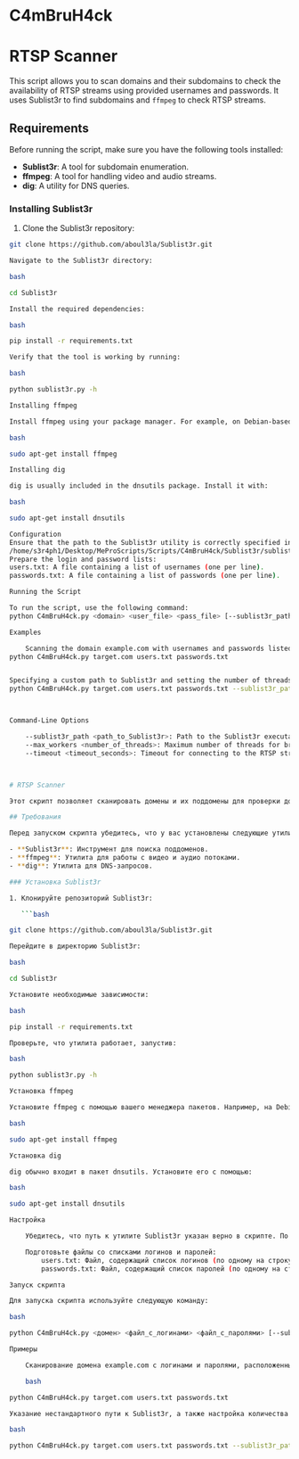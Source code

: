 # C4mBruH4ck

# RTSP Scanner

This script allows you to scan domains and their subdomains to check the availability of RTSP streams using provided usernames and passwords. It uses Sublist3r to find subdomains and `ffmpeg` to check RTSP streams.

## Requirements

Before running the script, make sure you have the following tools installed:

- **Sublist3r**: A tool for subdomain enumeration.
- **ffmpeg**: A tool for handling video and audio streams.
- **dig**: A utility for DNS queries.

### Installing Sublist3r

1. Clone the Sublist3r repository:

```bash
git clone https://github.com/aboul3la/Sublist3r.git

Navigate to the Sublist3r directory:

bash

cd Sublist3r

Install the required dependencies:

bash

pip install -r requirements.txt

Verify that the tool is working by running:

bash

python sublist3r.py -h

Installing ffmpeg

Install ffmpeg using your package manager. For example, on Debian-based systems:

bash

sudo apt-get install ffmpeg

Installing dig

dig is usually included in the dnsutils package. Install it with:

bash

sudo apt-get install dnsutils

Configuration
Ensure that the path to the Sublist3r utility is correctly specified in the script. By default, it is set 
/home/s3r4ph1/Desktop/MeProScripts/Scripts/C4mBruH4ck/Sublist3r/sublist3r.
Prepare the login and password lists:
users.txt: A file containing a list of usernames (one per line).
passwords.txt: A file containing a list of passwords (one per line).

Running the Script

To run the script, use the following command:
python C4mBruH4ck.py <domain> <user_file> <pass_file> [--sublist3r_path <path_to_Sublist3r>] [--max_workers <number_of_threads>] [--timeout <timeout_seconds>]

Examples

    Scanning the domain example.com with usernames and passwords listed in users.txt and passwords.txt, respectively:
python C4mBruH4ck.py target.com users.txt passwords.txt


Specifying a custom path to Sublist3r and setting the number of threads and timeout:
python C4mBruH4ck.py target.com users.txt passwords.txt --sublist3r_path /path/to/Sublist3r/sublist3r --max_workers 20 --timeout 60



Command-Line Options

    --sublist3r_path <path_to_Sublist3r>: Path to the Sublist3r executable. Default is /home/s3r4ph1/Desktop/MeProScripts/Scripts/C4mBruH4ck/Sublist3r/sublist3r.
    --max_workers <number_of_threads>: Maximum number of threads for brute-forcing. Default is 10.
    --timeout <timeout_seconds>: Timeout for connecting to the RTSP stream in seconds. Default is 30.



# RTSP Scanner

Этот скрипт позволяет сканировать домены и их поддомены для проверки доступности RTSP потоков с использованием логинов и паролей. Он использует утилиту Sublist3r для поиска поддоменов и `ffmpeg` для проверки RTSP потоков.

## Требования

Перед запуском скрипта убедитесь, что у вас установлены следующие утилиты:

- **Sublist3r**: Инструмент для поиска поддоменов.
- **ffmpeg**: Утилита для работы с видео и аудио потоками.
- **dig**: Утилита для DNS-запросов.

### Установка Sublist3r

1. Клонируйте репозиторий Sublist3r:

   ```bash

git clone https://github.com/aboul3la/Sublist3r.git

Перейдите в директорию Sublist3r:

bash

cd Sublist3r

Установите необходимые зависимости:

bash

pip install -r requirements.txt

Проверьте, что утилита работает, запустив:

bash

python sublist3r.py -h

Установка ffmpeg

Установите ffmpeg с помощью вашего менеджера пакетов. Например, на Debian-based системах используйте:

bash

sudo apt-get install ffmpeg

Установка dig

dig обычно входит в пакет dnsutils. Установите его с помощью:

bash

sudo apt-get install dnsutils

Настройка

    Убедитесь, что путь к утилите Sublist3r указан верно в скрипте. По умолчанию он установлен на /home/s3r4ph1/Desktop/MeProScripts/Scripts/C4mBruH4ck/Sublist3r/sublist3r.

    Подготовьте файлы со списками логинов и паролей:
        users.txt: Файл, содержащий список логинов (по одному на строку).
        passwords.txt: Файл, содержащий список паролей (по одному на строку).

Запуск скрипта

Для запуска скрипта используйте следующую команду:

bash

python C4mBruH4ck.py <домен> <файл_с_логинами> <файл_с_паролями> [--sublist3r_path <путь_к_Sublist3r>] [--max_workers <количество_потоков>] [--timeout <время_ожидания>]

Примеры

    Сканирование домена example.com с логинами и паролями, расположенными в users.txt и passwords.txt соответственно:

    bash

python C4mBruH4ck.py target.com users.txt passwords.txt

Указание нестандартного пути к Sublist3r, а также настройка количества потоков и времени ожидания:

bash

python C4mBruH4ck.py target.com users.txt passwords.txt --sublist3r_path /path/to/Sublist3r/sublist3r --max_workers 20 --timeout 60


